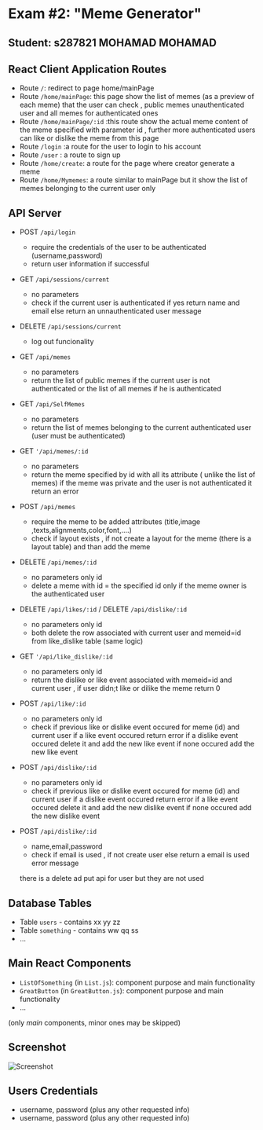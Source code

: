 # Exam #2: "Meme Generator"
## Student: s287821 MOHAMAD MOHAMAD

## React Client Application Routes

- Route `/`: redirect to page home/mainPage
- Route `/home/mainPage`: this page show the list of memes (as a preview of each meme) that the user can check , public memes unauthenticated user and all memes for authenticated ones
- Route `/home/mainPage/:id` :this route show the actual meme content of the meme specified with parameter id , further more authenticated users can like or dislike the meme from this page
- Route `/login` :a route for the user to login to his account
- Route `/user` : a route to sign up
- Route `/home/create`: a route for the page where creator generate a meme
- Route `/home/Mymemes`: a route similar to mainPage but it show the list of memes belonging to the current user only 
## API Server

- POST `/api/login`
  - require the credentials of the user to be authenticated (username,password)
  - return user information if successful 
- GET `/api/sessions/current`
  - no parameters
  - check if the current user is authenticated if yes return name and email else return an unnauthenticated user message
- DELETE `/api/sessions/current`
  - log out funcionality 
- GET `/api/memes`
  - no parameters
  - return the list of public memes if the current user is not authenticated or the list of all memes if he is authenticated
- GET `/api/SelfMemes`
  - no parameters
  - return the list of memes belonging to the current authenticated user (user must be authenticated)
- GET `'/api/memes/:id`
  - no parameters
  - return the meme specified by id  with all its attribute ( unlike the list of memes) if the meme was private and the user is not authenticated it return an error
- POST `/api/memes`
  - require the meme to be added attributes (title,image ,texts,alignments,color,font,....)
  - check if layout exists , if not create a layout for the meme (there is a layout table) and than add the meme
- DELETE `/api/memes/:id`
  - no parameters only id
  - delete a meme with id = the specified id only if the meme owner is the authenticated user
- DELETE `/api/likes/:id` / DELETE `/api/dislike/:id`
  - no parameters only id
  - both delete the row associated with current user and memeid=id from like_dislike table (same logic)
- GET `'/api/like_dislike/:id`
  - no parameters only id
  - return the dislike or like event associated with memeid=id and current user , if user didn;t like or dilike the meme return 0

- POST `/api/like/:id`
  - no parameters only id
  - check if previous like or dislike event occured for meme (id) and current user if a like event occured return error
  if a dislike event occured delete it and add the new like event if none occured add the new like event

- POST `/api/dislike/:id`
  - no parameters only id
  - check if previous like or dislike event occured for meme (id) and current user if a dislike event occured return error
  if a like event occured delete it and add the new dislike event if none occured add the new dislike event

- POST `/api/dislike/:id`
  - name,email,password
  - check if email is used , if not create user else return a email is used error message
  
  there is a delete ad put api for user but they are not used

## Database Tables

- Table `users` - contains xx yy zz
- Table `something` - contains ww qq ss
- ...

## Main React Components

- `ListOfSomething` (in `List.js`): component purpose and main functionality
- `GreatButton` (in `GreatButton.js`): component purpose and main functionality
- ...

(only _main_ components, minor ones may be skipped)

## Screenshot

![Screenshot](./img/screenshot.jpg)

## Users Credentials

- username, password (plus any other requested info)
- username, password (plus any other requested info)
